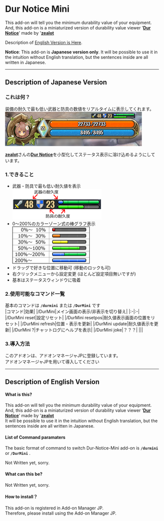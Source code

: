 # Dur Notice Mini

This add-on will tell you the minimum durability value of your equipment.  
And, this add-on is a miniaturized version of durability value viewer '[**Dur Notice**](https://github.com/mythzeal)' made by '[**zealot**](https://github.com/mythzeal/tos_addon/tree/master/DurNotice)  
  
Description of [English Version is Here](#description-of-english-version).  
  
**Notice**: This add-on is **Japanese version only**. It will be possible to use it in the intuition without English translation, but the sentences inside are all written in Japanese.  

---
## Description of Japanese Version 
### これは何？
装備の耐久で最も低い武器と防具の数値をリアルタイムに表示してくれます。  
![alt text](https://github.com/Toukibi/ToSAddon/blob/ForImage/DurNoticeMini/Main/img/topimage.png?raw=true "Image of snap to status frame")

[**zealot**](https://github.com/mythzeal)さんの[**Dur Notice**](https://github.com/mythzeal/tos_addon/tree/master/DurNotice)を小型化してステータス表示に溶け込めるようにしています。
  
  
### 1.できること
* 武器・防具で最も低い耐久値を表示  
![alt text](https://github.com/Toukibi/ToSAddon/blob/ForImage/DurNoticeMini/Main/img/mainparts.png?raw=true "Image of main frame")
* 0～200%のカラーゾーン式の棒グラフ表示  
![alt text](https://github.com/Toukibi/ToSAddon/blob/ForImage/DurNoticeMini/Main/img/gauge.png?raw=true "Image of gauge")
* ドラッグで好きな位置に移動可 (移動のロックも可)
* 右クリックメニューから設定変更 (ほとんど設定項目無いですが)
* 基本はステータスウィンドウに吸着
  
### 2.使用可能なコマンド一覧
基本のコマンドは **`/durmini`** または **`/DurMini`** です    
|コマンド|効果|
|/DurMini|メイン画面の表示/非表示を切り替え|
|:-|:-|
|/DurMini reset|設定リセット|
|/DurMini resetpos|耐久値表示画面の位置をリセット|
|/DurMini refresh|位置・表示を更新|
|/DurMini update|耐久値表示を更新|
|/DurMini ?|チャットログにヘルプを表示|
|/DurMini joke|？？？|
|||

### 3.導入方法
このアドオンは、アドオンマネージャJPに登録しています。  
アドオンマネージャJPを用いて導入してください  
  

---
## Description of English Version 
#### What is this?
This add-on will tell you the minimum durability value of your equipment.  
And, this add-on is a miniaturized version of durability value viewer '[**Dur Notice**](https://github.com/mythzeal)' made by '[**zealot**](https://github.com/mythzeal/tos_addon/tree/master/DurNotice)  
It will be possible to use it in the intuition without English translation, but the sentences inside are all written in Japanese.  
  
#### List of Command paramaters
The basic format of command to switch Dur-Notice-Mini add-on is **`/durmini`** or **`/DurMini`** .  
  
Not Written yet, sorry.  

#### What can this be?
Not Written yet, sorry.



#### How to install？
This add-on is registered in Add-on Manager JP.  
Therefore, please install using the Add-on Manager JP.